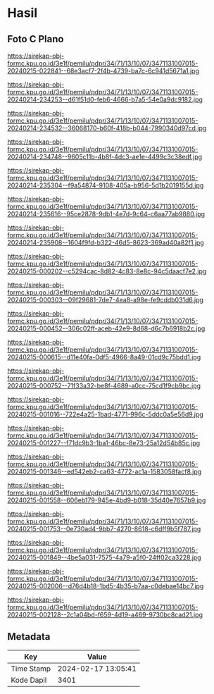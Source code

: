# Hasil

## Foto C Plano

https://sirekap-obj-formc.kpu.go.id/3e1f/pemilu/pdpr/34/71/13/10/07/3471131007015-20240215-022841--68e3acf7-2f4b-4739-ba7c-6c941d5671a1.jpg

https://sirekap-obj-formc.kpu.go.id/3e1f/pemilu/pdpr/34/71/13/10/07/3471131007015-20240214-234253--d61f51d0-feb6-4666-b7a5-54e0a9dc9182.jpg

https://sirekap-obj-formc.kpu.go.id/3e1f/pemilu/pdpr/34/71/13/10/07/3471131007015-20240214-234532--36068170-b60f-418b-b044-7990340d97cd.jpg

https://sirekap-obj-formc.kpu.go.id/3e1f/pemilu/pdpr/34/71/13/10/07/3471131007015-20240214-234748--9605c11b-4b8f-4dc3-ae1e-4499c3c38edf.jpg

https://sirekap-obj-formc.kpu.go.id/3e1f/pemilu/pdpr/34/71/13/10/07/3471131007015-20240214-235304--f9a54874-9108-405a-b956-5d1b2019155d.jpg

https://sirekap-obj-formc.kpu.go.id/3e1f/pemilu/pdpr/34/71/13/10/07/3471131007015-20240214-235616--95ce2878-9db1-4e7d-9c64-c6aa77ab9880.jpg

https://sirekap-obj-formc.kpu.go.id/3e1f/pemilu/pdpr/34/71/13/10/07/3471131007015-20240214-235908--1604f9fd-b322-46d5-8623-369ad40a82f1.jpg

https://sirekap-obj-formc.kpu.go.id/3e1f/pemilu/pdpr/34/71/13/10/07/3471131007015-20240215-000202--c5294cac-8d82-4c83-8e8c-94c5daacf7e2.jpg

https://sirekap-obj-formc.kpu.go.id/3e1f/pemilu/pdpr/34/71/13/10/07/3471131007015-20240215-000303--09f29681-7de7-4ea8-a98e-fe9cddb031d6.jpg

https://sirekap-obj-formc.kpu.go.id/3e1f/pemilu/pdpr/34/71/13/10/07/3471131007015-20240215-000452--306c02ff-aceb-42e9-8d68-d6c7b6918b2c.jpg

https://sirekap-obj-formc.kpu.go.id/3e1f/pemilu/pdpr/34/71/13/10/07/3471131007015-20240215-000615--d11e40fa-0df5-4966-8a49-01cd9c75bdd1.jpg

https://sirekap-obj-formc.kpu.go.id/3e1f/pemilu/pdpr/34/71/13/10/07/3471131007015-20240215-000752--71f33a32-be8f-4689-a0cc-75cd1f9cb9bc.jpg

https://sirekap-obj-formc.kpu.go.id/3e1f/pemilu/pdpr/34/71/13/10/07/3471131007015-20240215-001016--722e4a25-1bad-4771-996c-5ddc0a5e56d9.jpg

https://sirekap-obj-formc.kpu.go.id/3e1f/pemilu/pdpr/34/71/13/10/07/3471131007015-20240215-001227--f71dc9b3-1ba1-46bc-8e73-25a12d54b85c.jpg

https://sirekap-obj-formc.kpu.go.id/3e1f/pemilu/pdpr/34/71/13/10/07/3471131007015-20240215-001346--ed542eb2-ca63-4772-ac1a-1583058facf8.jpg

https://sirekap-obj-formc.kpu.go.id/3e1f/pemilu/pdpr/34/71/13/10/07/3471131007015-20240215-001558--606eb179-945e-4bd9-b018-35d40e7657b9.jpg

https://sirekap-obj-formc.kpu.go.id/3e1f/pemilu/pdpr/34/71/13/10/07/3471131007015-20240215-001753--0e730ad4-9bb7-4270-8618-c6dff9b5f787.jpg

https://sirekap-obj-formc.kpu.go.id/3e1f/pemilu/pdpr/34/71/13/10/07/3471131007015-20240215-001849--4be5a031-7575-4a79-a5f0-24ff02ca3228.jpg

https://sirekap-obj-formc.kpu.go.id/3e1f/pemilu/pdpr/34/71/13/10/07/3471131007015-20240215-002006--d76d4b18-1bd5-4b35-b7aa-c0debae14bc7.jpg

https://sirekap-obj-formc.kpu.go.id/3e1f/pemilu/pdpr/34/71/13/10/07/3471131007015-20240215-002128--2c1a04bd-f659-4d19-a469-9730bc8cad21.jpg


## Metadata

| Key        | Value               |
| ---------- | ------------------- |
| Time Stamp | 2024-02-17 13:05:41 |
| Kode Dapil | 3401                |



